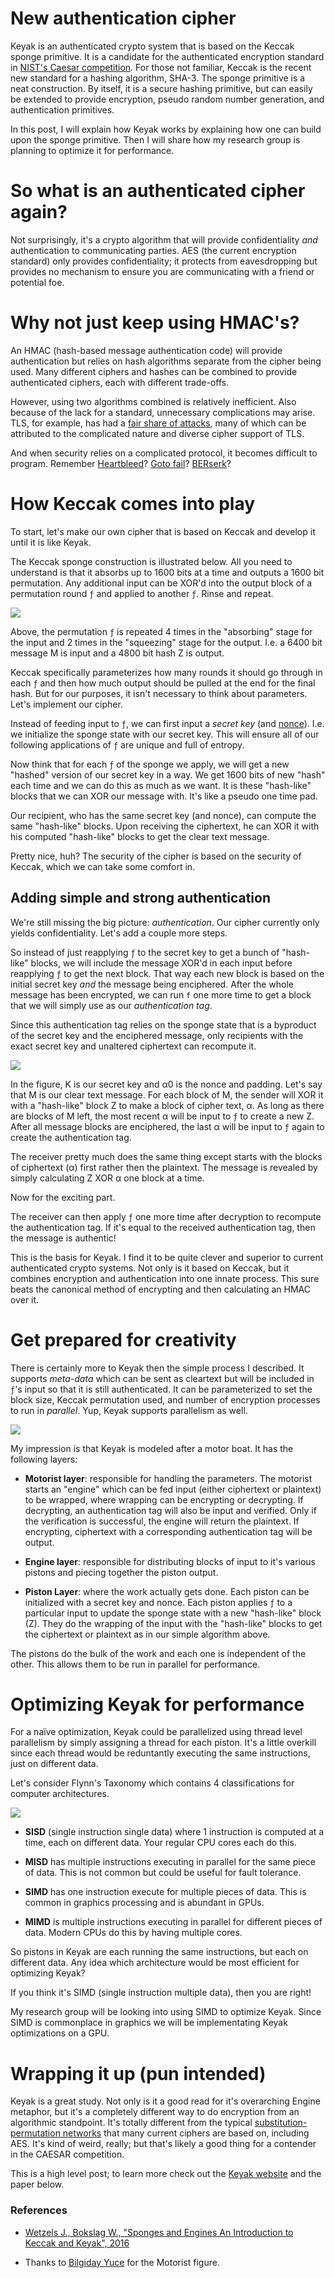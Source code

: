 
# New authentication cipher

Keyak is an authenticated crypto system that is based on the Keccak sponge primitive.
It is a candidate for the authenticated encryption standard in
[NIST's Caesar competition](https://competitions.cr.yp.to/caesar.html).
For those not familiar, Keccak is the recent new standard for a hashing algorithm, SHA-3.
The sponge primitive is a neat construction.  By itself, it is a secure hashing primitive,
but can easily be extended to provide encryption, pseudo random number generation,
and authentication primitives.

In this post, I will explain how Keyak works by explaining how one can build upon the sponge primitive.
Then I will share how my research group is planning to optimize it for performance.

# So what is an authenticated cipher again?

Not surprisingly, it's a crypto algorithm that will provide confidentiality *and* authentication to
communicating parties.  AES (the current encryption standard) only
provides confidentiality; it protects from  eavesdropping but provides no mechanism to ensure you are communicating with a friend or potential foe.

# Why not just keep using HMAC's?

An HMAC (hash-based message authentication code) will provide authentication but relies on hash algorithms
separate from the cipher being used.  Many different ciphers and hashes can be combined to provide
authenticated ciphers, each with different trade-offs.

However, using two algorithms combined is relatively inefficient.  Also because of
the lack for a standard, unnecessary complications may arise.  TLS, for example, has had a
[fair share of attacks](https://en.wikipedia.org/wiki/Transport_Layer_Security#Security), many of which can be attributed
to the complicated nature and diverse cipher support of TLS.

And when security relies on a complicated protocol, it becomes difficult to program.  Remember
[Heartbleed](https://en.wikipedia.org/wiki/Heartbleed)?
[Goto fail](https://web.nvd.nist.gov/view/vuln/detail?vulnId=CVE-2014-1266)?
[BERserk](http://www.intelsecurity.com/advanced-threat-research/berserk.html)?


# How Keccak comes into play

To start, let's make our own cipher that is based on Keccak and develop it until it is like Keyak.

The Keccak sponge construction is illustrated below.  All you need to understand is that it
absorbs up to 1600 bits at a time and outputs a 1600 bit permutation.  Any additional input
can be XOR'd into the output block of a permutation round `ƒ` and applied to another `ƒ`.  Rinse and repeat.

![](https://i.imgur.com/7VOT9Gq.png)

Above, the permutation `ƒ` is repeated 4 times in the "absorbing" stage for the input and 2 times in the "squeezing" stage
for the output. I.e. a 6400 bit message M is input and a 4800 bit hash Z is output.


Keccak specifically parameterizes how many rounds it should go through in each `ƒ` and then how much
output should be pulled at the end for the final hash.  But for our purposes, it isn't necessary
to think about parameters.  Let's implement our cipher.

Instead of feeding input to `ƒ`, we can first input a *secret key*
(and [nonce](https://en.wikipedia.org/wiki/Cryptographic_nonce)).  I.e. we
initialize the sponge state with our secret key.  This will ensure all of our following applications of `ƒ`
are unique and full of entropy.

Now think that for each `ƒ` of the sponge we apply, we will get a new "hashed" version of our secret key in a way.
We get 1600 bits of new "hash" each time and we can do this as much as we want.  It is these "hash-like" blocks
that we can XOR our message with.  It's like a pseudo one time pad.

Our recipient, who has the same secret key (and nonce), can compute the same "hash-like" blocks.  Upon receiving
the ciphertext, he can XOR it with his computed "hash-like" blocks to get the clear text message.  

Pretty nice, huh?  The security of the cipher is based on the security of Keccak, which we can
take some comfort in.

## Adding simple and strong authentication

We're still missing the big picture: *authentication*.  Our cipher currently
only yields confidentiality.  Let's add a couple more steps.

So instead of just reapplying `ƒ` to the secret key to get a bunch of "hash-like" blocks,
we will include the message XOR'd in each input before reapplying `ƒ` to get the next block.
That way each new block is based on the initial secret key *and* the message being enciphered.  After the whole
message has been encrypted, we can run `f` one more time to get a block that we will simply
use as our *authentication tag*.

Since this authentication tag relies on the sponge state that is a byproduct of the secret key and the enciphered
message, only recipients with the exact secret key and unaltered ciphertext can recompute it.

![](https://conorpp.com/assets/images/keyak/fullduplex.png)

In the figure, K is our secret key and α0 is the nonce and padding.  Let's say that M is our clear text message.
For each block of M, the sender will XOR it with a "hash-like" block Z to make a block of cipher text, α.  As long as there are blocks of
M left, the most recent α will be input to `ƒ` to create a new Z.  After all message blocks are enciphered, the last α will
be input to `ƒ` again to create the authentication tag.

The receiver pretty much does the same thing except starts with the blocks of ciphertext (α) first rather then the plaintext.
The message is revealed by simply calculating Z XOR α one block at a time.

Now for the exciting part.

The receiver can then apply `ƒ` one more time after decryption to recompute the authentication tag.
If it's equal to the received authentication tag, then the message is authentic!

This is the basis for Keyak.  I find it to be quite clever and superior to current authenticated crypto systems.  Not only
is it based on Keccak, but it combines encryption and authentication into one innate process.  This sure beats the canonical
method of encrypting and then calculating an HMAC over it.

# Get prepared for creativity

There is certainly more to Keyak then the simple process I described.  It supports *meta-data*
which can be sent as cleartext but will be included in `ƒ`'s input so that it is
still authenticated.  It can be parameterized to set the block size, Keccak permutation used,
and number of encryption processes to run in *parallel*.  Yup, Keyak supports parallelism as well.

![](https://i.imgur.com/fF2w3eR.png)

My impression is that Keyak is modeled after a motor boat.  It has the following layers:

* **Motorist layer**: responsible for handling the parameters.
The motorist starts an "engine" which can be fed input (either ciphertext or plaintext) to be wrapped, where
wrapping can be encrypting or decrypting.  If decrypting, an authentication tag will also be input and
verified.  Only if the verification is successful, the engine will return the plaintext.  If encrypting,
ciphertext with a corresponding authentication tag will be output.

* **Engine layer**: responsible for distributing blocks of input to it's various pistons and piecing
together the piston output.  

* **Piston Layer**: where the work actually gets done.
Each piston can be initialized with a secret key and nonce. Each piston
applies `ƒ` to a particular input to update the sponge state with a new "hash-like" block (Z).
They do the wrapping of the input with the "hash-like" blocks to get the ciphertext or plaintext
as in our simple algorithm above.

The pistons do the bulk of the work and each one is independent of the other.  This allows them to be run in parallel
for performance.

# Optimizing Keyak for performance

For a naïve optimization, Keyak could be parallelized using thread level parallelism by simply assigning
a thread for each piston.  It's a little overkill since each thread would be reduntantly executing the same
instructions, just on different data.

Let's consider Flynn's Taxonomy which contains 4 classifications for
computer architectures.

![](https://i.imgur.com/cQglxMk.jpg)

* **SISD** (single instruction single data) where 1 instruction is computed at a time, each
on different data.  Your regular CPU cores each do this.

* **MISD** has multiple instructions executing in parallel for the same piece of data.  This
is not common but could be useful for fault tolerance.

* **SIMD** has one instruction execute for multiple pieces of data.  This is common in graphics
processing and is abundant in GPUs.

* **MIMD** is multiple instructions executing in parallel for different pieces of data.  Modern CPUs do
this by having multiple cores.

So pistons in Keyak are each running the same instructions, but each on different data.  Any idea which
architecture would be most efficient for optimizing Keyak?

If you think it's SIMD (single instruction multiple data), then you are right!

My research group will be looking into using SIMD to optimize Keyak.
Since SIMD is commonplace in graphics we will be implementating Keyak optimizations on a GPU.

# Wrapping it up (pun intended)

Keyak is a great study. Not only is it a good read for it's overarching Engine metaphor, but
it's a completely different way to do encryption from an algorithmic standpoint.  It's totally different from the typical
[substitution-permutation networks](https://en.wikipedia.org/wiki/Substitution-permutation_network)
that many current ciphers are based on, including AES.  It's kind of weird,
really; but that's likely a good thing for a contender in the CAESAR competition.

This is a high level post; to learn more check out the [Keyak website](http://keyak.noekeon.org/)
and the paper below.


### References

* [Wetzels J., Bokslag W., "Sponges and Engines An Introduction to Keccak and Keyak", 2016](https://eprint.iacr.org/2016/028.pdf)

* Thanks to [Bilgiday Yuce](http://rijndael.ece.vt.edu/bilgiday/index.html) for the Motorist figure.

